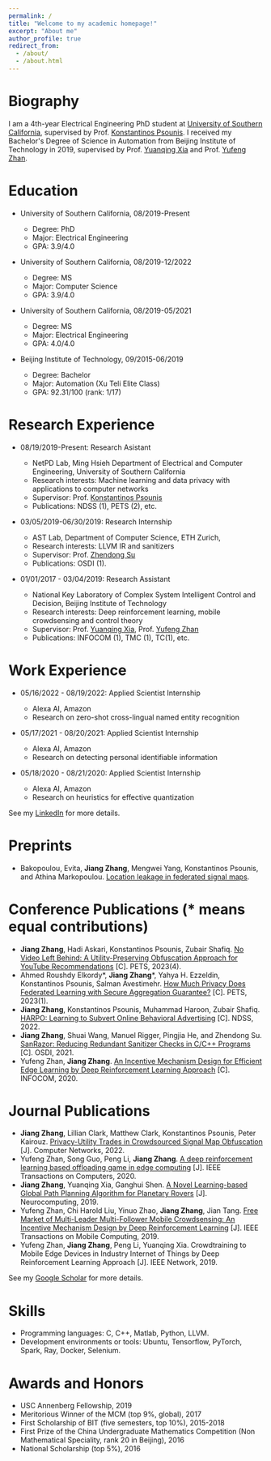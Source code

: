 ```yaml
---
permalink: /
title: "Welcome to my academic homepage!"
excerpt: "About me"
author_profile: true
redirect_from: 
  - /about/
  - /about.html
---
```


Biography
=========
I am a 4th-year Electrical Engineering PhD student at [University of Southern California](https://homeadmin.usc.edu/www/), supervised by Prof. [Konstantinos Psounis](https://sites.usc.edu/kpsounis/). I received my Bachelor's Degree of Science in Automation from Beijing Institute of Technology in 2019, supervised by Prof. [Yuanqing Xia](http://ac.bit.edu.cn/szdw/jsdw/20150206132638749920/20150206132641418489/index.htm) and Prof. [Yufeng Zhan](https://ieeexplore.ieee.org/author/37085745024). 

Education
=========
* University of Southern California, 08/2019-Present
  * Degree: PhD
  * Major: Electrical Engineering
  * GPA: 3.9/4.0

* University of Southern California, 08/2019-12/2022
  * Degree: MS
  * Major: Computer Science
  * GPA: 3.9/4.0

* University of Southern California, 08/2019-05/2021
  * Degree: MS
  * Major: Electrical Engineering
  * GPA: 4.0/4.0
  
* Beijing Institute of Technology, 09/2015-06/2019
  * Degree: Bachelor
  * Major: Automation (Xu Teli Elite Class)
  * GPA: 92.31/100 (rank: 1/17)

Research Experience
===================
* 08/19/2019-Present: Research Asistant
  * NetPD Lab, Ming Hsieh Department of Electrical and Computer Engineering, University of Southern California 
  * Research interests: Machine learning and data privacy with applications to computer networks
  * Supervisor: Prof. [Konstantinos Psounis](https://sites.usc.edu/kpsounis/)
  * Publications: NDSS (1), PETS (2), etc.
  
* 03/05/2019-06/30/2019: Research Internship
  * AST Lab, Department of Computer Science, ETH Zurich, 
  * Research interests: LLVM IR and sanitizers
  * Supervisor: Prof. [Zhendong Su](https://scholar.google.com/citations?user=RivxoIcAAAAJ&hl=zh-CN&oi=ao)
  * Publications: OSDI (1).
  
* 01/01/2017 - 03/04/2019: Research Assistant
   * National Key Laboratory of Complex System Intelligent Control and Decision, Beijing Institute of Technology
   * Research interests: Deep reinforcement learning, mobile crowdsensing and control theory
   * Supervisor: Prof. [Yuanqing Xia](https://scholar.google.com/citations?user=HtedN3oAAAAJ&hl=zh-CN&oi=ao), Prof. [Yufeng Zhan](https://ieeexplore.ieee.org/author/37085745024)
   * Publications: INFOCOM (1), TMC (1), TC(1), etc.

Work Experience
===============
* 05/16/2022 - 08/19/2022: Applied Scientist Internship
  * Alexa AI, Amazon
  * Research on zero-shot cross-lingual named entity recognition

* 05/17/2021 - 08/20/2021: Applied Scientist Internship
  * Alexa AI, Amazon
  * Research on detecting personal identifiable information

* 05/18/2020 - 08/21/2020: Applied Scientist Internship
  * Alexa AI, Amazon
  * Research on heuristics for effective quantization

See my [LinkedIn](https://www.linkedin.com/in/jiang-zhang-a55815194/) for more details.

Preprints
============
* Bakopoulou, Evita, **Jiang Zhang**, Mengwei Yang, Konstantinos Psounis, and Athina Markopoulou. [Location leakage in federated signal maps](https://arxiv.org/pdf/2112.03452.pdf).

Conference Publications (* means equal contributions)
============
* **Jiang Zhang**, Hadi Askari, Konstantinos Psounis, Zubair Shafiq. [No Video Left Behind: A Utility-Preserving Obfuscation Approach for YouTube Recommendations](https://arxiv.org/abs/2210.08136) [C]. PETS, 2023(4).
* Ahmed Roushdy Elkordy\*, **Jiang Zhang**\*, Yahya H. Ezzeldin, Konstantinos Psounis, Salman Avestimehr. [How Much Privacy Does Federated Learning with Secure Aggregation Guarantee?](https://arxiv.org/abs/2208.02304) [C]. PETS, 2023(1).
* **Jiang Zhang**, Konstantinos Psounis, Muhammad Haroon, Zubair Shafiq. [HARPO: Learning to Subvert Online Behavioral Advertising](https://arxiv.org/abs/2111.05792v2) [C]. NDSS, 2022.
* **Jiang Zhang**, Shuai Wang, Manuel Rigger, Pingjia He, and Zhendong Su. [SanRazor: Reducing Redundant Sanitizer Checks in C/C++ Programs](https://www.usenix.org/conference/osdi21/presentation/zhang) [C]. OSDI, 2021.
* Yufeng Zhan, **Jiang Zhang**. [An Incentive Mechanism Design for Efficient Edge Learning by Deep Reinforcement Learning Approach](https://ieeexplore.ieee.org/abstract/document/9155268) [C]. INFOCOM, 2020.

Journal Publications
============
* **Jiang Zhang**, Lillian Clark, Matthew Clark, Konstantinos Psounis, Peter Kairouz. [Privacy-Utility Trades in Crowdsourced Signal Map Obfuscation](https://arxiv.org/pdf/2201.04782.pdf) [J]. Computer Networks, 2022.
* Yufeng Zhan, Song Guo, Peng Li, **Jiang Zhang**. [A deep reinforcement learning based offloading game in edge computing](https://ieeexplore.ieee.org/abstract/document/8967118) [J]. IEEE Transactions on Computers, 2020.
* **Jiang Zhang**, Yuanqing Xia, Ganghui Shen. [A Novel Learning-based Global Path Planning Algorithm for Planetary Rovers](https://www.sciencedirect.com/science/article/pii/S0925231219307994) [J]. Neurocomputing, 2019.
* Yufeng Zhan, Chi Harold Liu, Yinuo Zhao, **Jiang Zhang**, Jian Tang. [Free Market of Multi-Leader Multi-Follower Mobile Crowdsensing: An Incentive Mechanism Design by Deep Reinforcement Learning](https://ieeexplore.ieee.org/document/8758205) [J]. IEEE Transactions on Mobile Computing, 2019.
* Yufeng Zhan, **Jiang Zhang**, Peng Li, Yuanqing Xia. Crowdtraining to Mobile Edge Devices in Industry Internet of Things by Deep Reinforcement Learning Approach [J]. IEEE Network, 2019.

See my [Google Scholar](https://scholar.google.com/citations?user=2HuRV6wAAAAJ&hl=en) for more details.

Skills
======
* Programming languages: C, C++, Matlab, Python, LLVM.
* Development environments or tools: Ubuntu, Tensorflow, PyTorch, Spark, Ray, Docker, Selenium.

Awards and Honors
=================
* USC Annenberg Fellowship, 2019
* Meritorious Winner of the MCM (top 9%, global), 2017
* First Scholarship of BIT (five semesters, top 10%), 2015-2018
* First Prize of the China Undergraduate Mathematics Competition (Non Mathematical Speciality, rank 20 in Beijing), 2016
* National Scholarship (top 5%), 2016



